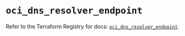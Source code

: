 # `oci_dns_resolver_endpoint`

Refer to the Terraform Registry for docs: [`oci_dns_resolver_endpoint`](https://registry.terraform.io/providers/oracle/oci/7.19.0/docs/resources/dns_resolver_endpoint).
